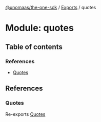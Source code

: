 [@unomaas/the-one-sdk](../README.md) / [Exports](../modules.md) / quotes

# Module: quotes

## Table of contents

### References

- [Quotes](quotes-1.md#quotes)

## References

### Quotes

Re-exports [Quotes](../classes/quotes.Quotes.md)
